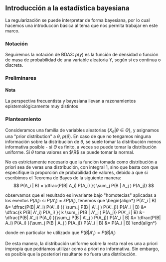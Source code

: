 ## Introducción a la estadística bayesiana

La regularización se puede interpretar de forma bayesiana, por lo cual hacemos una introduccón básica al tema que nos permita trabajar en este marco.

### Notación
Seguiremos la notación de BDA3: $p(y)$ es la función de densidad o función de masa de probabilidad de una variable aleatoria $Y$, según si es continua o discreta.
### Preliminares

#### Nota

La perspectiva frecuentista y bayesiana llevan a razonamientos epistemológicamente muy distintos 

### Planteamiento

Consideramos una familia de variables aleatorias $\{ X_\theta | \theta \in \Theta \}$, y asignamos una "prior distribution" a $\theta$, $p(\theta)$. En caso de que no tengamos ninguna información sobre la distribución de $\theta$, se suele tomar la distribución menos informativa posible - si $\Theta$ es finito, a veces se puede tomar la distribución uniforme. Si $\theta$ toma valores en $\R$ se puede tomar la normal.  

<!-- Puede que aquí me esté metiendo en algo más específico de lo necesario -->
No es estrictamente necesario que la función tomada como distribución a priori sea de veras una distribución, con integral $1$, sino que basta con que especifique la proporción de probabilidad de valores, debido a que si escribimos el Teorema de Bayes de la siguiente manera:
$$
    P(A_i | B) = \dfrac{P(B| A_i) P(A_i) }{ \sum_j P(B | A_j ) P(A_j)}
$$

observamos que el resultado es invariante bajo "homotecias" aplicadas a los eventos $P(A_i)$: si $P(A'_i) = k P(A_i)$, tenemos que
\begin{align*}
    P(A'_i | B) &= \dfrac{P(B| A'_i) P(A'_i) }{ \sum_j P(B | A'_j ) P(A'_j)}
    P(A'_i | B) &= \dfrac{k P(B| A'_i) P(A_i) }{ k \sum_j P(B | A'_j ) P(A_j)}
    P(A'_i | B) &= \dfrac{P(B| A'_i) P(A_i) }{\sum_j P(B | A'_j ) P(A_j)}
    P(A'_i | B) &= \dfrac{P(B| A_i) P(A_i) }{\sum_j P(B | A_j ) P(A_j)}
    P(A'_i | B) &= P(A_i | B)
\end{align*}

donde en particular he utilizado que $P(B | A'_i) = P(B | A_i)$

De esta manera, la distribución uniforme sobre la recta real es una a priori impropia que podríamos utilizar como a priori no informativa. Sin embargo, es posible que la posteriori resultante no fuera una distribución.



